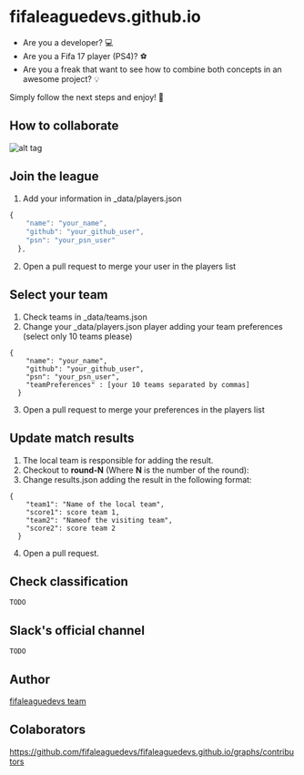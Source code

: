 # fifaleaguedevs.github.io
* Are you a developer? :computer:
* Are you a Fifa 17 player (PS4)? :soccer:
* Are you a freak that want to see how to combine both concepts in an awesome project? :bulb:

Simply follow the next steps and enjoy! :checkered_flag:

## How to collaborate
![alt tag](https://github.com/fifaleaguedevs/fifaleaguedevs.github.io/blob/master/development/process.png)

## Join the league
1. Add your information in _data/players.json
```javascript
{
    "name": "your_name",
    "github": "your_github_user",
    "psn": "your_psn_user"
  },
```
2. Open a pull request to merge your user in the players list

## Select your team
1. Check teams in _data/teams.json
2. Change your _data/players.json player adding your team preferences (select only 10 teams please)
```
{
    "name": "your_name",
    "github": "your_github_user",
    "psn": "your_psn_user",
    "teamPreferences" : [your 10 teams separated by commas]
  }
```
3. Open a pull request to merge your preferences in the players list

## Update match results
1. The local team is responsible for adding the result.
2. Checkout to **round-N** (Where **N** is the number of the round):
3. Change results.json adding the result in the following format:
```
{
    "team1": "Name of the local team",
    "score1": score team 1,
    "team2": "Nameof the visiting team",
    "score2": score team 2
  }
```

4. Open a pull request.

## Check classification
```
TODO
```

## Slack's official channel
```
TODO
```

## Author
[fifaleaguedevs team](https://github.com/orgs/fifaleaguedevs/people)

## Colaborators
https://github.com/fifaleaguedevs/fifaleaguedevs.github.io/graphs/contributors
